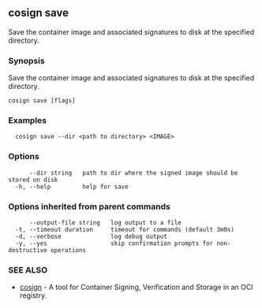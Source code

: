 ## cosign save

Save the container image and associated signatures to disk at the specified directory.

### Synopsis

Save the container image and associated signatures to disk at the specified directory.

```
cosign save [flags]
```

### Examples

```
  cosign save --dir <path to directory> <IMAGE>
```

### Options

```
      --dir string   path to dir where the signed image should be stored on disk
  -h, --help         help for save
```

### Options inherited from parent commands

```
      --output-file string   log output to a file
  -t, --timeout duration     timeout for commands (default 3m0s)
  -d, --verbose              log debug output
  -y, --yes                  skip confirmation prompts for non-destructive operations
```

### SEE ALSO

* [cosign](cosign.md)	 - A tool for Container Signing, Verification and Storage in an OCI registry.

